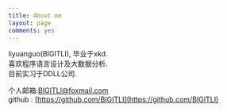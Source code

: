 ```yaml
---
title: About me
layout: page
comments: yes
---
```

  
liyuanguo(BIGITLI), 毕业于xkd.      
喜欢程序语言设计及大数据分析.      
目前实习于DDLL公司.      

个人邮箱:BIGITLI@foxmail.com     
github : [https://github.com/BIGITLI](https://github.com/BIGITLI)      